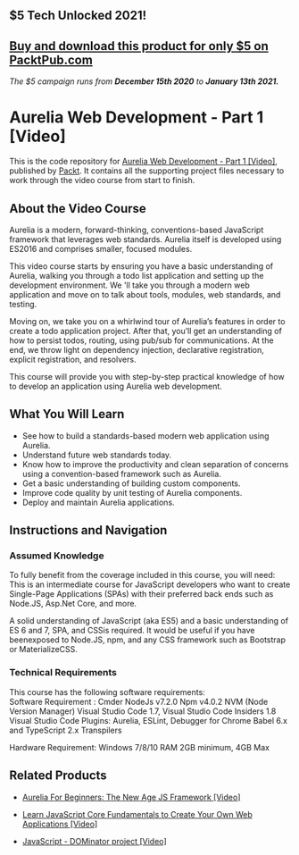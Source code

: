 ## $5 Tech Unlocked 2021!
[Buy and download this product for only $5 on PacktPub.com](https://www.packtpub.com/)
-----
*The $5 campaign         runs from __December 15th 2020__ to __January 13th 2021.__*

# Aurelia Web Development - Part 1 [Video]
This is the code repository for [Aurelia Web Development - Part 1 [Video]](https://www.packtpub.com/web-development/aurelia-web-development-part-1-video?utm_source=github&utm_medium=repository&utm_campaign=9781787289710), published by [Packt](https://www.packtpub.com/?utm_source=github). It contains all the supporting project files necessary to work through the video course from start to finish.
## About the Video Course
Aurelia is a modern, forward-thinking, conventions-based JavaScript framework that leverages web standards. Aurelia itself is developed using ES2016 and comprises smaller, focused modules.

This video course starts by ensuring you have a basic understanding of Aurelia, walking you through a todo list application and setting up the development environment. We 'll take you through a modern web application and move on to talk about tools, modules, web standards, and testing. 

Moving on, we take you on a whirlwind tour of Aurelia’s features in order to create a todo application project. After that, you’ll get an understanding of how to persist todos, routing, using pub/sub for communications. At the end, we throw light on dependency injection, declarative registration, explicit registration, and resolvers.

This course will provide you with step-by-step practical knowledge of how to develop an application using Aurelia web development.

<H2>What You Will Learn</H2>
<DIV class=book-info-will-learn-text>
<UL>
<LI>See how to build a standards-based modern web application using Aurelia. 
<LI>Understand future web standards today. 
<LI>Know how to improve the productivity and clean separation of concerns using a convention-based framework such as Aurelia. 
<LI>Get a basic understanding of building custom components. 
<LI>Improve code quality by unit testing of Aurelia components. 
<LI>Deploy and maintain Aurelia applications. </LI></UL></DIV>

## Instructions and Navigation
### Assumed Knowledge
To fully benefit from the coverage included in this course, you will need:<br/>
This is an intermediate course for JavaScript developers who want to create Single-Page Applications (SPAs) with their preferred back ends such as Node.JS, Asp.Net Core, and more.

A solid understanding of JavaScript (aka ES5) and a basic understanding of ES 6 and 7, SPA, and CSSis required. It would be useful if you have beenexposed to Node.JS, npm, and any CSS framework such as Bootstrap or MaterializeCSS.
### Technical Requirements
This course has the following software requirements:<br/>
Software Requirement :
Cmder
NodeJs v7.2.0
Npm v4.0.2
NVM (Node Version Manager)
Visual Studio Code 1.7, Visual Studio Code Insiders 1.8
Visual Studio Code Plugins: Aurelia, ESLint, Debugger for Chrome
Babel 6.x and TypeScript 2.x Transpilers


Hardware Requirement:
Windows 7/8/10
RAM 2GB minimum, 4GB Max

## Related Products
* [Aurelia For Beginners: The New Age JS Framework [Video]](https://www.packtpub.com/application-development/aurelia-beginners-new-age-js-framework-video?utm_source=github&utm_medium=repository&utm_campaign=9781789139754)

* [Learn JavaScript Core Fundamentals to Create Your Own Web Applications [Video]](https://www.packtpub.com/application-development/learn-javascript-core-fundamentals-create-your-own-web-applications-video?utm_source=github&utm_medium=repository&utm_campaign=9781838824754)

* [JavaScript - DOMinator project [Video]](https://www.packtpub.com/web-development/javascript-dominator-project-video?utm_source=github&utm_medium=repository&utm_campaign=9781838820749)


